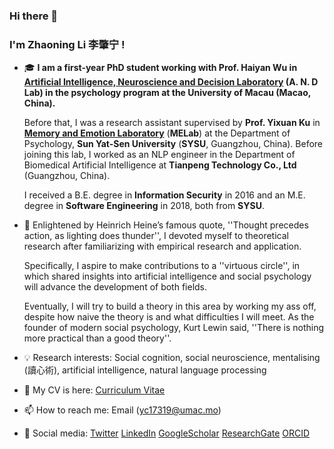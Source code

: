 ### Hi there 👋

<!--
**Das-Boot/Das-Boot** is a ✨ _special_ ✨ repository because its `README.md` (this file) appears on your GitHub profile.
-->

### I'm Zhaoning Li 李肇宁 !

- 🎓 **I am a first-year PhD student working with Prof. Haiyan Wu in [**Artificial Intelligence, Neuroscience and Decision Laboratory**](https://andlab-um.com) (**A. N. D Lab**) in the psychology program at the University of Macau (Macao, China).**

  Before that, I was a research assistant supervised by **Prof. Yixuan Ku** in [**Memory and Emotion Laboratory**](https://sysumelab.com) (**MELab**) at the Department of Psychology, **Sun Yat-Sen University** (**SYSU**, Guangzhou, China). Before joining this lab, I worked as an NLP engineer in the Department of Biomedical Artificial Intelligence at **Tianpeng Technology Co., Ltd** (Guangzhou, China). 
  
  I received a B.E. degree in **Information Security** in 2016 and an M.E. degree in **Software Engineering** in 2018, both from **SYSU**.

- :high_brightness: Enlightened by Heinrich Heine’s famous quote, ''Thought precedes action, as lighting does thunder'', I devoted myself to theoretical research after familiarizing with empirical research and application. 
  
  Specifically, I aspire to make contributions to a ''virtuous circle'', in which shared insights into artificial intelligence and social psychology will advance the development of both fields. 
  
  Eventually, I will try to build a theory in this area by working my ass off, despite how naive the theory is and what difficulties I will meet. As the founder of modern social psychology, Kurt Lewin said, ''There is nothing more practical than a good theory''.
- :bulb: Research interests: Social cognition, social neuroscience, mentalising (讀心術), artificial intelligence, natural language processing
- 🌱 My CV is here: [Curriculum Vitae](https://github.com/Das-Boot/Das-Boot/blob/main/CV-Zhaoning%20Li.pdf)
- 📫 How to reach me: Email (yc17319@umac.mo)
- :key: Social media: [Twitter](https://twitter.com/lizhn7) [LinkedIn](https://www.linkedin.com/in/zhaoning-li-b82bb1136/) [GoogleScholar](https://scholar.google.com/citations?user=Vr94lCUAAAAJ&hl=zh-CN) [ResearchGate](https://www.researchgate.net/profile/Zhaoning_Li2) [ORCID](https://orcid.org/0000-0002-7578-3076)
